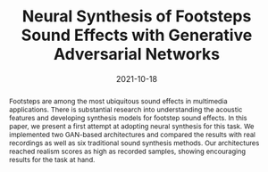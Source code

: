 ---
layout        : default-publication
title         : "Neural Synthesis of Footsteps Sound Effects with Generative Adversarial Networks"
collection    : publications
permalink     : /publications/2021-10-18-comunita2021hifiwavegan

abstract      : "Footsteps are among the most ubiquitous sound effects in multimedia applications. There is substantial research into understanding the acoustic features and developing synthesis models for footstep sound effects. In this paper, we present a first attempt at adopting neural synthesis for this task. We implemented two GAN-based architectures and compared the results with real recordings as well as six traditional sound synthesis methods. Our architectures reached realism scores as high as recorded samples, showing encouraging results for the task at hand."

date            : 2021-10-18
venue           : 'arXiv preprint arXiv:2110.09605'
paperurl        : '/files/comunita2021hifiwavegan-paper.pdf'
image           : '/files/comunita2021hifiwavegan-image.png'
imagewidth      : 80.0
poster          : 
presentation    : 
code            : 'https://github.com/mcomunita/hifi-wavegan-footsteps'
codename        : 'https://github.com/mcomunita/hifi-wavegan-footsteps'
data            : 
dataname        : 
webpage         : 'https://mcomunita.github.io/hifi-wavegan-footsteps_page/'
webpagename     : 'https://mcomunita.github.io/hifi-wavegan-footsteps_page/'
categories      : 
citation        : 'Comunità, M., Phan, H., Reiss, Joshua D. <b>"Neural Synthesis of Footsteps Sound Effects with Generative Adversarial Networks"</b> - <i>arXiv preprint arXiv:2110.09605</i>'
author_profile  : true
---